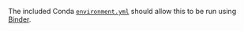 The included Conda [`environment.yml`](https://docs.conda.io/projects/conda/en/latest/user-guide/tasks/manage-environments.html#exporting-the-environment-yml-file) should allow this to be run using [Binder](https://mybinder.org).
